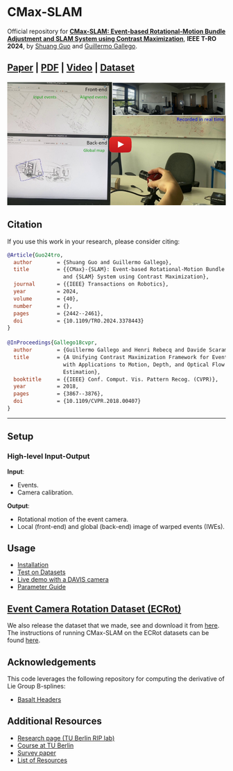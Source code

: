 # CMax-SLAM

Official repository for [**CMax-SLAM: Event-based Rotational-Motion Bundle Adjustment and SLAM System using Contrast Maximization**](https://arxiv.org/pdf/2403.08119), **IEEE T-RO 2024**, by [Shuang Guo](https://www.linkedin.com/in/shuang-guo-00b664266) and [Guillermo Gallego](https://sites.google.com/view/guillermogallego).
<h2 align="left">

[Paper](https://doi.org/10.1109/TRO.2024.3378443) | [PDF](https://arxiv.org/pdf/2403.08119) | [Video](https://youtu.be/17VWTuSkgPs) | [Dataset](https://github.com/tub-rip/ECRot)
</h2>

[![CMax-SLAM: Event-based Rotational-Motion Bundle Adjustment and SLAM System using Contrast Maximization](docs/img/video_cover.jpg)](https://youtu.be/17VWTuSkgPs)


## Citation

If you use this work in your research, please consider citing:

```bibtex
@Article{Guo24tro,
  author        = {Shuang Guo and Guillermo Gallego},
  title         = {{CMax}-{SLAM}: Event-based Rotational-Motion Bundle Adjustment
                  and {SLAM} System using Contrast Maximization},
  journal       = {{IEEE} Transactions on Robotics},
  year          = 2024,
  volume        = {40},
  number        = {},
  pages         = {2442--2461},
  doi           = {10.1109/TRO.2024.3378443}
}

@InProceedings{Gallego18cvpr,
  author        = {Guillermo Gallego and Henri Rebecq and Davide Scaramuzza},
  title         = {A Unifying Contrast Maximization Framework for Event Cameras,
                  with Applications to Motion, Depth, and Optical Flow
                  Estimation},
  booktitle     = {{IEEE} Conf. Comput. Vis. Pattern Recog. (CVPR)},
  year          = 2018,
  pages         = {3867--3876},
  doi           = {10.1109/CVPR.2018.00407}
}
```

-------
## Setup

### High-level Input-Output


**Input**:
- Events.
- Camera calibration.

**Output**:
- Rotational motion of the event camera.
- Local (front-end) and global (back-end) image of warped events (IWEs).

## Usage
- [Installation](docs/installation.md)
- [Test on Datasets](docs/test_datasets.md)
- [Live demo with a DAVIS camera](docs/live_demo.md)
- [Parameter Guide](docs/patermeters.md)

## [Event Camera Rotation Dataset (ECRot)](https://github.com/tub-rip/ECRot)

We also release the dataset that we made, see and download it from [here](https://github.com/tub-rip/ECRot). 
The instructions of running CMax-SLAM on the ECRot datasets can be found [here](https://github.com/tub-rip/cmax_slam/blob/main/docs/test_datasets.md).

## Acknowledgements

This code leverages the following repository for computing the derivative of Lie Group B-splines:
- [Basalt Headers](https://gitlab.com/VladyslavUsenko/basalt-headers)

## Additional Resources

* [Research page (TU Berlin RIP lab)](https://sites.google.com/view/guillermogallego/research/event-based-vision)
* [Course at TU Berlin](https://sites.google.com/view/guillermogallego/teaching/event-based-robot-vision)
* [Survey paper](http://rpg.ifi.uzh.ch/docs/EventVisionSurvey.pdf)
* [List of Resources](https://github.com/uzh-rpg/event-based_vision_resources)
